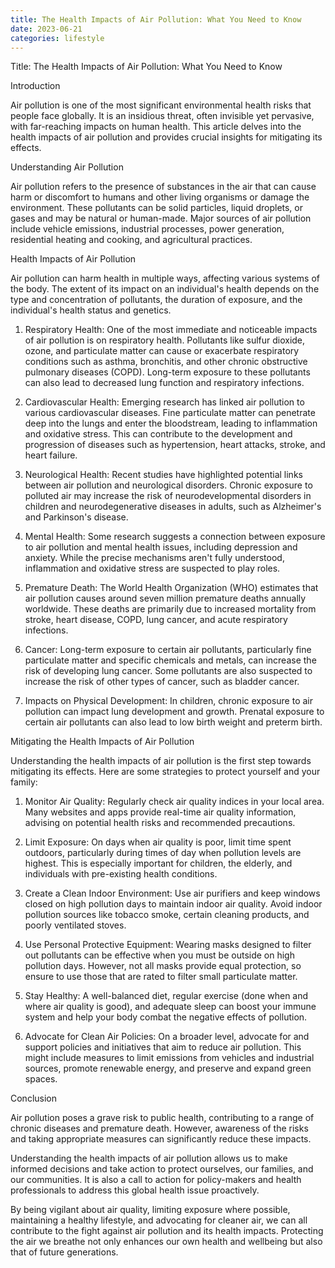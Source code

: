 ```yaml
---
title: The Health Impacts of Air Pollution: What You Need to Know
date: 2023-06-21
categories: lifestyle
---
```


Title: The Health Impacts of Air Pollution: What You Need to Know

Introduction

Air pollution is one of the most significant environmental health risks that people face globally. It is an insidious threat, often invisible yet pervasive, with far-reaching impacts on human health. This article delves into the health impacts of air pollution and provides crucial insights for mitigating its effects.

Understanding Air Pollution

Air pollution refers to the presence of substances in the air that can cause harm or discomfort to humans and other living organisms or damage the environment. These pollutants can be solid particles, liquid droplets, or gases and may be natural or human-made. Major sources of air pollution include vehicle emissions, industrial processes, power generation, residential heating and cooking, and agricultural practices.

Health Impacts of Air Pollution

Air pollution can harm health in multiple ways, affecting various systems of the body. The extent of its impact on an individual's health depends on the type and concentration of pollutants, the duration of exposure, and the individual's health status and genetics.

1. Respiratory Health: One of the most immediate and noticeable impacts of air pollution is on respiratory health. Pollutants like sulfur dioxide, ozone, and particulate matter can cause or exacerbate respiratory conditions such as asthma, bronchitis, and other chronic obstructive pulmonary diseases (COPD). Long-term exposure to these pollutants can also lead to decreased lung function and respiratory infections.

2. Cardiovascular Health: Emerging research has linked air pollution to various cardiovascular diseases. Fine particulate matter can penetrate deep into the lungs and enter the bloodstream, leading to inflammation and oxidative stress. This can contribute to the development and progression of diseases such as hypertension, heart attacks, stroke, and heart failure.

3. Neurological Health: Recent studies have highlighted potential links between air pollution and neurological disorders. Chronic exposure to polluted air may increase the risk of neurodevelopmental disorders in children and neurodegenerative diseases in adults, such as Alzheimer's and Parkinson's disease.

4. Mental Health: Some research suggests a connection between exposure to air pollution and mental health issues, including depression and anxiety. While the precise mechanisms aren't fully understood, inflammation and oxidative stress are suspected to play roles.

5. Premature Death: The World Health Organization (WHO) estimates that air pollution causes around seven million premature deaths annually worldwide. These deaths are primarily due to increased mortality from stroke, heart disease, COPD, lung cancer, and acute respiratory infections.

6. Cancer: Long-term exposure to certain air pollutants, particularly fine particulate matter and specific chemicals and metals, can increase the risk of developing lung cancer. Some pollutants are also suspected to increase the risk of other types of cancer, such as bladder cancer.

7. Impacts on Physical Development: In children, chronic exposure to air pollution can impact lung development and growth. Prenatal exposure to certain air pollutants can also lead to low birth weight and preterm birth.

Mitigating the Health Impacts of Air Pollution

Understanding the health impacts of air pollution is the first step towards mitigating its effects. Here are some strategies to protect yourself and your family:

1. Monitor Air Quality: Regularly check air quality indices in your local area. Many websites and apps provide real-time air quality information, advising on potential health risks and recommended precautions.

2. Limit Exposure: On days when air quality is poor, limit time spent outdoors, particularly during times of day when pollution levels are highest. This is especially important for children, the elderly, and individuals with pre-existing health conditions.

3. Create a Clean Indoor Environment: Use air purifiers and keep windows closed on high pollution days to maintain indoor air quality. Avoid indoor pollution sources like tobacco smoke, certain cleaning products, and poorly ventilated stoves.

4. Use Personal Protective Equipment: Wearing masks designed to filter out pollutants can be effective when you must be outside on high pollution days. However, not all masks provide equal protection, so ensure to use those that are rated to filter small particulate matter.

5. Stay Healthy: A well-balanced diet, regular exercise (done when and where air quality is good), and adequate sleep can boost your immune system and help your body combat the negative effects of pollution.

6. Advocate for Clean Air Policies: On a broader level, advocate for and support policies and initiatives that aim to reduce air pollution. This might include measures to limit emissions from vehicles and industrial sources, promote renewable energy, and preserve and expand green spaces.

Conclusion

Air pollution poses a grave risk to public health, contributing to a range of chronic diseases and premature death. However, awareness of the risks and taking appropriate measures can significantly reduce these impacts.

Understanding the health impacts of air pollution allows us to make informed decisions and take action to protect ourselves, our families, and our communities. It is also a call to action for policy-makers and health professionals to address this global health issue proactively.

By being vigilant about air quality, limiting exposure where possible, maintaining a healthy lifestyle, and advocating for cleaner air, we can all contribute to the fight against air pollution and its health impacts. Protecting the air we breathe not only enhances our own health and wellbeing but also that of future generations.